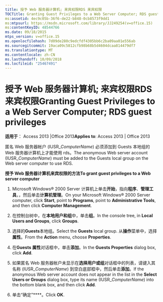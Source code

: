 ```yaml
---
title: 授予 Web 服务器计算机; 来宾权限RDS 来宾权限
TOCTitle: Granting Guest Privileges to a Web Server Computer; RDS guest privileges
ms:assetid: 4ec9c05b-36f6-de22-b848-0cb8573f9dd1
ms:mtpsurl: https://msdn.microsoft.com/library/JJ249254(v=office.15)
ms:contentKeyID: 48544766
ms.date: 09/18/2015
mtps_version: v=office.15
ms.openlocfilehash: 7d09de280c9edcfdf4305bb6c2ba09aa01e556ab
ms.sourcegitcommit: 19aca09c5812cfb98b68b5d4604dcaa814479df7
ms.translationtype: MT
ms.contentlocale: zh-CN
ms.lasthandoff: 10/09/2018
ms.locfileid: "25467491"
---
```

# <a name="granting-guest-privileges-to-a-web-server-computer-rds-guest-privileges"></a><span data-ttu-id="14266-102">授予 Web 服务器计算机; 来宾权限RDS 来宾权限</span><span class="sxs-lookup"><span data-stu-id="14266-102">Granting Guest Privileges to a Web Server Computer; RDS guest privileges</span></span> 


<span data-ttu-id="14266-103">**适用于**： Access 2013 |Office 2013</span><span class="sxs-lookup"><span data-stu-id="14266-103">**Applies to**: Access 2013 | Office 2013</span></span>

<span data-ttu-id="14266-104">匿名 Web 服务器帐户 (IUSR\_*ComputerName*) 必须添加到 Guests 本地组的 Web 服务器计算机上才能使用 rds。</span><span class="sxs-lookup"><span data-stu-id="14266-104">The anonymous Web server account (IUSR\_*ComputerName*) must be added to the Guests local group on the Web server computer to use RDS.</span></span>

<span data-ttu-id="14266-105">**授予 Web 服务器计算机来宾权限的方法**</span><span class="sxs-lookup"><span data-stu-id="14266-105">**To grant guest privileges to a Web server computer**</span></span>

1.  <span data-ttu-id="14266-106">Microsoft Windows® 2000 Server 计算机上单击**开始**，指向**程序**、**管理工具**，，然后单击**计算机管理**。</span><span class="sxs-lookup"><span data-stu-id="14266-106">On your Microsoft Windows® 2000 Server computer, click **Start**, point to **Programs**, point to **Administrative Tools**, and then click **Computer Management**.</span></span>

2.  <span data-ttu-id="14266-107">在控制台树中，在**本地用户和组**中，单击**组**。</span><span class="sxs-lookup"><span data-stu-id="14266-107">In the console tree, in **Local Users and Groups**, click **Groups**.</span></span>

3.  <span data-ttu-id="14266-108">选择的**Guests**本地组。</span><span class="sxs-lookup"><span data-stu-id="14266-108">Select the **Guests** local group.</span></span> <span data-ttu-id="14266-109">从**操作**菜单中，选择**属性**。</span><span class="sxs-lookup"><span data-stu-id="14266-109">From the **Action** menu, choose **Properties**.</span></span>

4.  <span data-ttu-id="14266-110">在**Guests 属性**对话框中，单击**添加**。</span><span class="sxs-lookup"><span data-stu-id="14266-110">In the **Guests Properties** dialog box, click **Add**.</span></span>

5.  <span data-ttu-id="14266-111">如果匿名 Web 服务器帐户未显示在**选择用户或组**对话框中的列表，请键入其名称 (IUSR\_*ComputerName*) 到空白底部框中，然后单击**添加**。</span><span class="sxs-lookup"><span data-stu-id="14266-111">If the anonymous Web server account does not appear in the list in the **Select Users or Groups** dialog box, type its name (IUSR\_*ComputerName*) into the bottom blank box, and then click **Add**.</span></span>

6.  <span data-ttu-id="14266-112">单击“确定”\*\*\*\*。</span><span class="sxs-lookup"><span data-stu-id="14266-112">Click **OK**.</span></span>

